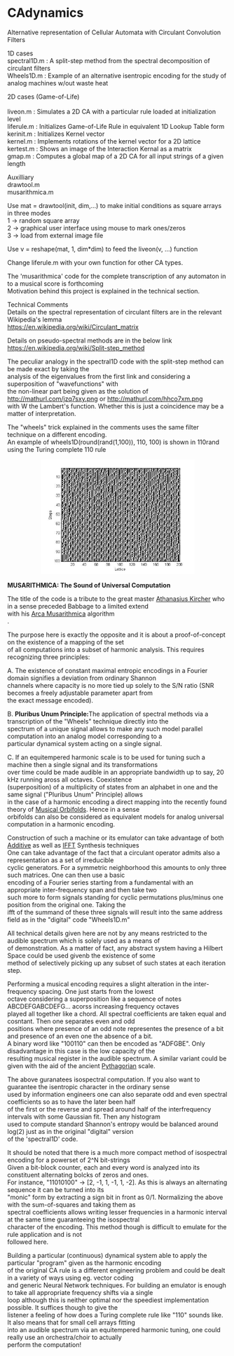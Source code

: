 # CAdynamics
Alternative representation of Cellular Automata with Circulant Convolution Filters

1D cases<br>
spectral1D.m : A split-step method from the spectral decomposition of circulant filters<br>
Wheels1D.m   : Example of an alternative isentropic encoding for the study of analog machines w/out waste heat<br> 

2D cases (Game-of-Life)<br>   
liveon.m     : Simulates a 2D CA with a particular rule loaded at initialization level <br>
liferule.m   : Initializes Game-of-Life Rule in equivalent 1D Lookup Table form<br> 
kerinit.m    : Initializes Kernel vector<br>
kernel.m     : Implements rotations of the kernel vector for a 2D lattice<br>
kertest.m    : Shows an image of the Interaction Kernal as a matrix<br>
gmap.m       : Computes a global map of a 2D CA for all input strings of a given length<br>

Auxilliary<br>
drawtool.m<br>
musarithmica.m<br>

Use mat = drawtool(init, dim,...) to make initial conditions as square arrays in three modes<br>
1 -> random square array<br>
2 -> graphical user interface using mouse to mark ones/zeros<br>
3 -> load from external image file<br>

Use v = reshape(mat, 1, dim*dim) to feed the liveon(v, ...) function 

Change liferule.m with your own function for other CA types.

The 'musarithmica' code for the complete transcription of any automaton in to a musical score is forthcoming<BR>
Motivation behind this project is explained in the technical section.<br>

Technical Comments<br>
Details on the spectral representation of circulant filters are in the relevant Wikipedia's lemma<br>
https://en.wikipedia.org/wiki/Circulant_matrix<br>

Details on pseudo-spectral methods are in the below link<br>
https://en.wikipedia.org/wiki/Split-step_method<br>

The peculiar analogy in the spectral1D code with the split-step method can be made exact by taking the<br> 
analysis of the eigenvalues from the first link and considering a superposition of "wavefunctions" with <br>
the non-linear part being given as the solution of http://mathurl.com/jzq7sxy.png or http://mathurl.com/hhco7xm.png<br>
with W the Lambert's function. Whether this is just a coincidence may be a matter of interpretation.

The "wheels" trick explained in the comments uses the same filter technique on a different encoding.<br>
An example of wheels1D(round(rand(1,100)), 110, 100) is shown in 110rand using the Turing complete 110 rule<br>
<p align="center">
  <img src="https://github.com/rtheo/CAdynamics/blob/master/110rand.jpg" width="350"/>
</p>

<b>MUSARITHMICA: The Sound of Universal Computation</b><br>

The title of the code is a tribute to the great master <a href="https://en.wikipedia.org/wiki/Athanasius_Kircher">Athanasius Kircher</a> who in a sense preceded Babbage to a limited extend<br> 
with his <a href="https://en.wikipedia.org/wiki/Arca_Musarithmica">Arca Musarithmica</a> algorithm<br>.

The purpose here is exactly the opposite and it is about a proof-of-concept on the existence of a mapping of the set<br> 
of all computations into a subset of harmonic analysis. This requires recognizing three principles:<br>

A. The existence of constant maximal entropic encodings in a Fourier domain signifies a deviation from ordinary Shannon<br> channels where capacity is no more tied up solely to the S/N ratio (SNR becomes a freely adjustable parameter apart from <br>
the exact message encoded).

B. <it><b>Pluribus Unum Principle:</it></b>The application of spectral methods via a transcription of the "Wheels" technique directly into the<br> 
spectrum of a unique signal allows to make any such model parallel computation into an analog model corresponding to a<br> particular dynamical system acting on a single signal.<br>

C. If an equitempered harmonic scale is to be used for tuning such a machine then a single signal and its transformations <br>
over time could be made audible in an appropriate bandwidth up to say, 20 kHz running aross all octaves. Coexistence<br>
(superposition) of a multiplicity of states from an alphabet in one and the same signal (<it>"Pluribus Unum"</it> Principle) allows<br> 
in the case of a harmonic encoding a direct mapping into the recently found theory of
<a href="https://en.wikipedia.org/wiki/Orbifold#Music_theory">Musical Orbifolds</a>. Hence in a sense<br>
orbifolds can also be considered as equivalent models for analog universal computation in a harmonic encoding.

Construction of such a machine or its emulator can take advantage of both 
<a href="https://en.wikipedia.org/wiki/Additive_synthesis">Additive</a> as well as 
<a href="https://en.wikipedia.org/wiki/Additive_synthesis#Inverse_FFT_synthesis">IFFT</a> Synthesis techniques<br>
One can take advantage of the fact that a circulant operator admits also a representation as a set of irreducible<br>
cyclic generators. For a symmetric neighborhood this amounts to only three such matrices. One can then use a basic<br>
encoding of a Fourier series starting from a fundamental with an appropriate inter-frequency span and then take two<br>
such more to form signals standing for cyclic permutations plus/minus one position from the original one. Taking the<br>
ifft of the summand of these three signals will result into the same address field as in the "digital" code "Wheels1D.m"

All technical details given here are not by any means restricted to the audible spectrum which is solely used as a means of<br>
of demonstration. As a matter of fact, any abstract system having a Hilbert Space could be used givenb the existence of some<br> method of selectively picking up any subset of such states at each iteration step.

Performing a musical encoding requires a slight alteration in the inter-frequency spacing. One just starts from the lowest<br>
octave considering a superposition like a sequence of notes ABCDEFGABCDEFG... acorss increasing frequency octaves<br> 
played all together like a chord. All spectral coefficients are taken equal and cosntant. Then one separates even and odd<br> positions where presence of an odd note representes the presence of a bit and presence of an even one the absence of a bit.<br>
A binary word like "100110" can then be encoded as "ADFGBE". Only disadvantage in this case is the low capacity of the<br>
resulting musical register in the audible spectrum. A similar variant could be given with the aid of the ancient 
<a href="https://en.wikipedia.org/wiki/Pythagorean_tuning">Pythagorian</a> scale.

The above guranatees isospectral computation. If you also want to guarantee the isentropic character in the ordinary sense<br>
used by information engineers one can also separate odd and even spectral coefficients so as to have the later been half <br>
 of the first or the reverse and spread around half of the interfrequency intervals with some Gaussian fit. Then any histogram<br> used to compute standard Shannon's entropy would be balanced around log(2) just as in the original "digital" version<br> of the 'spectral1D' code.
 
 It should be noted that there is a much more compact method of isospectral encoding for a powerset of 2^N bit-strings<br>
 Given a bit-block counter, each and every word is analyzed into its constituent alternating bolcks of zeros and ones.<br>
 For instance, "11010100" -> [2, -1, 1, -1, 1, -2]. As this is always an alternating sequence it can be turned into its<br>
 "monic" form by extracting a sign bit in front as 0/1. Normalizing the above with the sum-of-squares and taking them as<br>
 spectral coefficients allows writing  lesser frequencies in a harmonic interval at the same time guaranteeing the isospectral<br> character of the encoding. This method though is difficult to emulate for the rule application and is not<br>
 followed here.

Building a particular (continuous) dynamical system able to apply the particular "program" given as the harmonic encoding<br>
of the original CA rule is a different engineering problem and could be dealt in a variety of ways using eg. vector coding <br>
and generic Neural Network techniques. For building an emulator is enough to take all appropriate frequency shifts via a single<br> loop although this is neither optimal nor the speediest implementation possible. It suffices though to give the<br>
listener a feeling of how does a Turing complete rule like "110" sounds like. It also means that for small cell arrays fitting<br> into an audible spectrum via an equitempered harmonic tuning, one could really use an orchestra/choir to actually<br> perform the computation!
